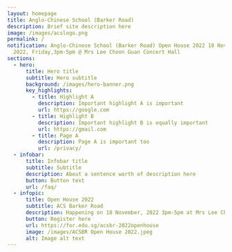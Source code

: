 ```yaml
---
layout: homepage
title: Anglo-Chinese School (Barker Road)
description: Brief site description here
image: /images/acslogo.png
permalink: /
notification: Anglo-Chinese School (Barker Road) Open House 2022 18 November
  2022, Friday,3pm-5pm @ Mrs Lee Choon Guan Concert Hall
sections:
  - hero:
      title: Hero title
      subtitle: Hero subtitle
      background: /images/hero-banner.png
      key_highlights:
        - title: Highlight A
          description: Important highlight A is important
          url: https://google.com
        - title: Highlight B
          description: Important highlight B is equally important
          url: https://gmail.com
        - title: Page A
          description: Page A is important too
          url: /privacy/
  - infobar:
      title: Infobar title
      subtitle: Subtitle
      description: About a sentence worth of description here
      button: Button text
      url: /faq/
  - infopic:
      title: Open House 2022
      subtitle: ACS Barker Road
      description: Happening on 18 November, 2022 3pm-5pm at Mrs Lee Choon Guan Concert Hall
      button: Register here
      url: https://for.edu.sg/acsbr-2022openhouse
      image: /images/ACSBR Open House 2022.jpeg
      alt: Image alt text
---
```

